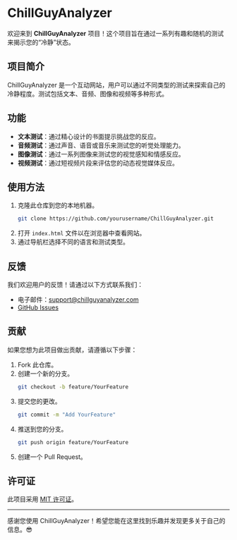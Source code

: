 # ChillGuyAnalyzer

欢迎来到 **ChillGuyAnalyzer** 项目！这个项目旨在通过一系列有趣和随机的测试来揭示您的“冷静”状态。

## 项目简介

ChillGuyAnalyzer 是一个互动网站，用户可以通过不同类型的测试来探索自己的冷静程度。测试包括文本、音频、图像和视频等多种形式。

## 功能

- **文本测试**：通过精心设计的书面提示挑战您的反应。
- **音频测试**：通过声音、语音或音乐来测试您的听觉处理能力。
- **图像测试**：通过一系列图像来测试您的视觉感知和情感反应。
- **视频测试**：通过短视频片段来评估您的动态视觉媒体反应。

## 使用方法

1. 克隆此仓库到您的本地机器。
   ```bash
   git clone https://github.com/yourusername/ChillGuyAnalyzer.git
   ```
2. 打开 `index.html` 文件以在浏览器中查看网站。
3. 通过导航栏选择不同的语言和测试类型。

## 反馈

我们欢迎用户的反馈！请通过以下方式联系我们：

- 电子邮件：support@chillguyanalyzer.com
- [GitHub Issues](https://github.com/yourusername/ChillGuyAnalyzer/issues)

## 贡献

如果您想为此项目做出贡献，请遵循以下步骤：

1. Fork 此仓库。
2. 创建一个新的分支。
   ```bash
   git checkout -b feature/YourFeature
   ```
3. 提交您的更改。
   ```bash
   git commit -m "Add YourFeature"
   ```
4. 推送到您的分支。
   ```bash
   git push origin feature/YourFeature
   ```
5. 创建一个 Pull Request。

## 许可证

此项目采用 [MIT 许可证](LICENSE)。

---

感谢您使用 ChillGuyAnalyzer！希望您能在这里找到乐趣并发现更多关于自己的信息。😎